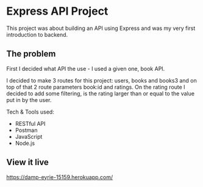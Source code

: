 # Express API Project

This project was about building an API using Express and was my very first introduction to backend.

## The problem

First I decided what API the use - I used a given one, book API.

I decided to make 3 routes for this project: users, books and books3 and on top of that 2 route parameters book:id and ratings. On the rating route I decided to add some filtering, is the rating larger than or equal to the value put in by the user.

Tech & Tools used:
- RESTful API
- Postman
- JavaScript
- Node.js

## View it live
https://damp-eyrie-15159.herokuapp.com/

